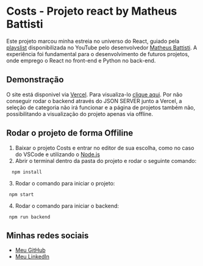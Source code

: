# Costs - Projeto react by Matheus Battisti
Este projeto marcou minha estreia no universo do React, guiado pela [playslist](https://www.youtube.com/watch?v=FXqX7oof0I4&list=PLnDvRpP8BneyVA0SZ2okm-QBojomniQVO&pp=iAQB) disponibilizada no YouTube pelo desenvolvedor [Matheus Battisti](https://www.youtube.com/@MatheusBattisti). A experiência foi fundamental para o desenvolvimento de futuros projetos, onde emprego o React no front-end e Python no back-end.

## Demonstração
O site está disponivel via [Vercel](https://vercel.com/). Para visualiza-lo [clique aqui](https://costs-omega-seven.vercel.app/).
Por não conseguir rodar o backend através do JSON SERVER junto a Vercel, a seleção de categoria não irá funcionar e a página de projetos também não, possibilitando a visualização do projeto apenas via offline.

## Rodar o projeto de forma Offiline
1. Baixar o projeto Costs e entrar no editor de sua escolha, como no caso do VSCode e utilizando o [Node.js](https://nodejs.org/en)
2. Abrir o terminal dentro da pasta do projeto e rodar o seguinte comando:
```http
  npm install
```
3. Rodar o comando para iniciar o projeto:
 ```http
  npm start
```
4. Rodar o comando para iniciar o backend:
 ```http
  npm run backend
```


## Minhas redes sociais
- [Meu GitHub](https://github.com/LeonardoOrtizBR)
- [Meu LinkedIn](https://www.linkedin.com/in/leonardoortizbr/)
